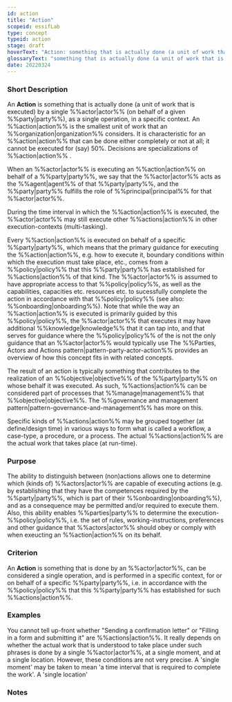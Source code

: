 ```yaml
---
id: action
title: "Action"
scopeid: essifLab
type: concept
typeid: action
stage: draft
hoverText: "Action: something that is actually done (a unit of work that is executed) by a single Actor (on behalf of a given Party), as a single operation, in a specific context."
glossaryText: "something that is actually done (a unit of work that is executed) by a single %%actor^actor%% (on behalf of a given %%party^party%%), as a single operation, in a specific context."
date: 20220324
---
```


### Short Description
An **Action** is something that is actually done (a unit of work that is executed) by a single %%actor|actor%% (on behalf of a given %%party|party%%), as a single operation, in a specific context. An %%action|action%%  is the smallest unit of work that an %%organization|organization%% considers. It is characteristic for an %%action|action%% that can be done either completely or not at all; it cannot be executed for (say) 50%. Decisions are specializations of %%action|action%% .

When an %%actor|actor%% is executing an %%action|action%% on behalf of a %%party|party%%, we say that the %%actor|actor%% acts as the %%agent|agent%% of that %%party|party%%, and the %%party|party%% fulfills the role of %%principal|principal%% for that %%actor|actor%%.

During the time interval in which the %%action|action%% is executed, the %%actor|actor%% may still execute other %%actions|action%% in other execution-contexts (multi-tasking).

Every %%action|action%% is executed on behalf of a specific %%party|party%%, which means that the primary guidance for executing the %%action|action%%, e.g. how to execute it, boundary conditions within which the execution must take place, etc., comes from a %%policy|policy%% that this %%party|party%% has established for %%actions|action%% of that kind. The %%actor|actor%% is assumed to have appropriate access to that %%policy|policy%%, as well as the capabilities, capacities etc. resources etc. to sucessfully complete the action in accordance with that %%policy|policy%% (see also: %%onboarding|onboarding%%). Note that while the way an %%action|action%% is executed is primarily guided by this %%policy|policy%%, the %%actor|actor%% that executes it may have additional %%knowledge|knowledge%% that it can tap into, and that serves for guidance where the %%policy|policy%% of the is not the only guidance that an %%actor|actor%% would typically use  The %%Parties, Actors and Actions pattern|pattern-party-actor-action%% provides an overview of how this concept fits in with related concepts.

The result of an action is typically something that contributes to the realization of an %%objective|objective%% of the %%party|party%% on whose behalf it was executed. As such, %%actions|action%% can be considered part of processes that %%manage|management%% that %%objective|objective%%. The %%governance and management pattern|pattern-governance-and-management%% has more on this.

Specific kinds of %%actions|action%% may be grouped together (at define/design time) in various ways to form what is called a workflow, a case-type, a procedure, or a process. The actual %%actions|action%% are the actual work that takes place (at run-time).

### Purpose
The ability to distinguish between (non)actions allows one to determine which (kinds of) %%actors|actor%% are capable of executing actions (e.g. by establishing that they have the competences required by the %%party|party%%, which is part of their %%onboarding|onboarding%%), and as a consequence may be permitted and/or required to execute them. Also, this ability enables %%parties|party%% to determine the execution-%%policy|policy%%, i.e. the set of rules, working-instructions, preferences and other guidance that %%actors|actor%% should obey or comply with when exeucting an %%action|action%% on its behalf.

### Criterion
An **Action** is something that is done by an %%actor|actor%%, can be considered a single operation, and is performed in a specific context, for or on behalf of a specific %%party|party%%, i.e. in accordance with the %%policy|policy%% that this %%party|party%% has established for such %%actions|action%%.

### Examples

You cannot tell up-front whether "Sending a confirmation letter" or "Filling in a form and submitting it" are %%actions|action%%. It really depends on whether the actual work that is understood to take place under such phrases is done by a single %%actor|actor%%, at a single moment, and at a single location. However, these conditions are not very precise. A 'single moment' may be taken to mean 'a time interval that is required to complete the work'. A 'single location'



### Notes

[^1]: This 'unity of time, place and action' is to be understood such that %%actions|action%% can be considered the smallest piece of 'work' that %%actors|actor%% would do in a process, procedure or workflow. This enables %%organizations|organization%% to define permissions (the right to execute such %%actions|action%%) and/or workpackages (the duty to execute such %%actions|action%%), and assign them to (%%roles|role%% that) individual %%actors|actor%% (are assigned to play). It also enables %%organizations|organization%% to create and maintain a %%policy|policy%% that such %%actors|actor%% should use as a guide for execution these %%actions|action%%.
